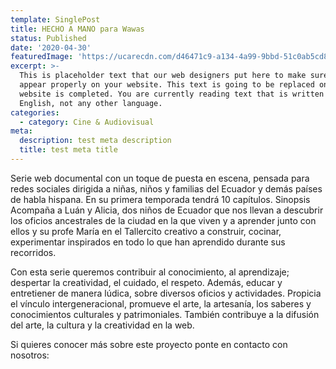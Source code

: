 ```yaml
---
template: SinglePost
title: HECHO A MANO para Wawas
status: Published
date: '2020-04-30'
featuredImage: 'https://ucarecdn.com/d46471c9-a134-4a99-9bbd-51c0ab5cd8b1/'
excerpt: >-
  This is placeholder text that our web designers put here to make sure words
  appear properly on your website. This text is going to be replaced once the
  website is completed. You are currently reading text that is written in
  English, not any other language.
categories:
  - category: Cine & Audiovisual
meta:
  description: test meta description
  title: test meta title
---
```


Serie web documental con un toque de puesta en escena, pensada para redes sociales dirigida a niñas, niños y familias del Ecuador y demás países de habla hispana. En su primera temporada tendrá 10 capítulos.
Sinopsis
Acompaña a Luán y Alicia, dos niños de Ecuador que nos llevan a descubrir los oficios ancestrales de la ciudad en la que viven y a aprender junto con ellos y su profe María en el Tallercito creativo a construir, cocinar, experimentar inspirados en todo lo que han aprendido durante sus recorridos.

Con esta serie queremos contribuir al conocimiento, al aprendizaje; despertar la creatividad, el cuidado, el respeto. Además, educar y entretiener de manera lúdica, sobre diversos oficios y actividades. Propicia el vínculo intergeneracional, promueve el arte, la artesanía, los saberes y conocimientos culturales y patrimoniales. También contribuye a la difusión del arte, la cultura y la creatividad en la web.

Si quieres conocer más sobre este proyecto ponte en contacto con nosotros:
